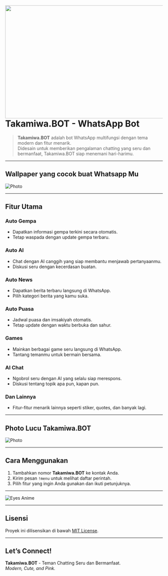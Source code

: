 # <img src="https://files.catbox.moe/vmeejz.jpeg" width="640" height="360" /> Takamiwa.BOT - WhatsApp Bot

> **Takamiwa.BOT** adalah bot WhatsApp multifungsi dengan tema modern dan fitur menarik.  
> Didesain untuk memberikan pengalaman chatting yang seru dan bermanfaat, Takamiwa.BOT siap menemani hari-harimu.

---

## **Wallpaper yang cocok buat Whatsapp Mu**

![Photo](https://files.catbox.moe/ltj4iq.jpeg)

---

## **Fitur Utama**

### Auto Gempa

- Dapatkan informasi gempa terkini secara otomatis.
- Tetap waspada dengan update gempa terbaru.

### Auto AI

- Chat dengan AI canggih yang siap membantu menjawab pertanyaanmu.
- Diskusi seru dengan kecerdasan buatan.

### Auto News

- Dapatkan berita terbaru langsung di WhatsApp.
- Pilih kategori berita yang kamu suka.

### Auto Puasa

- Jadwal puasa dan imsakiyah otomatis.
- Tetap update dengan waktu berbuka dan sahur.

### Games

- Mainkan berbagai game seru langsung di WhatsApp.
- Tantang temanmu untuk bermain bersama.

### AI Chat

- Ngobrol seru dengan AI yang selalu siap merespons.
- Diskusi tentang topik apa pun, kapan pun.

### Dan Lainnya

- Fitur-fitur menarik lainnya seperti stiker, quotes, dan banyak lagi.

---

## **Photo Lucu Takamiwa.BOT**

![Photo](https://files.catbox.moe/qecxei.jpeg)

---

## **Cara Menggunakan**

1. Tambahkan nomor **Takamiwa.BOT** ke kontak Anda.
2. Kirim pesan `!menu` untuk melihat daftar perintah.
3. Pilih fitur yang ingin Anda gunakan dan ikuti petunjuknya.

---

![Eyes Anime](https://files.catbox.moe/hg1xt6.jpeg)

---

## **Lisensi**

Proyek ini dilisensikan di bawah [MIT License](https://opensource.org/licenses/MIT).

---

## **Let’s Connect!**

**Takamiwa.BOT** - Teman Chatting Seru dan Bermanfaat.  
_Modern, Cute, and Pink._

